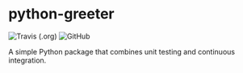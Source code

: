 # python-greeter

![Travis (.org)](https://img.shields.io/travis/:user/:repo.svg)
![GitHub](https://img.shields.io/github/license/mashape/apistatus.svg)

A simple Python package that combines unit testing and continuous integration.
